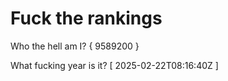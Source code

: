 # Fuck the rankings

Who the hell am I?
{ 9589200 }

What fucking year is it?
[ 2025-02-22T08:16:40Z ]
